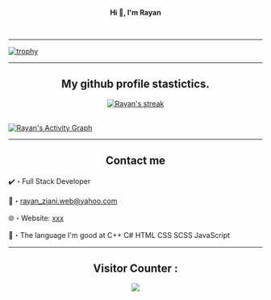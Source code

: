 <p align='center'>
  <b>Hi 👋, I'm Rayan</b><br>
</p>

<p align="center"><br>
  <a href="https://github.com/RayanZiani">
     </a>
</p>


--- 

[![trophy](https://github-profile-trophy.vercel.app/?username=ryo-ma&row=2&column=8&theme=onestar)](https://github.com/ryo-ma/github-profile-trophy)


--- 

<h2 align="center">My github profile stastictics.</h2>

<p align="center">
    <a href="https://github.com/RayanZiani">
        <img title="RayanZiani stats" alt="Rayan's streak" src="https://github-readme-streak-stats.herokuapp.com/?user=RayanZiani&theme=dark&hide_border=true&stroke=f53b3b"/>
    </a>
</p><br>
<a href="https://github.com/RayanZiani"><img alt="Rayan's Activity Graph" src="https://activity-graph.herokuapp.com/graph?username=RayanZiani&bg_color=RRRRRR&color=eca15b&line=eca15b&point=FFFFFF&hide_border=true" /></a>


--- 

<h2 align="center">Contact me</h2>

✔️・Full Stack Developer

📩・rayan_ziani.web@yahoo.com

🌐・Website: [xxx](xxx)

📮・The language I'm good at C++  C#  HTML  CSS  SCSS JavaScript





---  

<h2 align="center">Visitor Counter :</h2>

<p align="center"> 
  <img src="https://profile-counter.glitch.me/RayanZiani/count.svg" />
</p>
